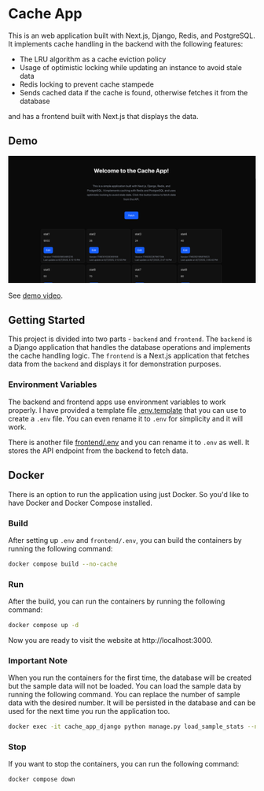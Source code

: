 # Cache App

This is an web application built with Next.js, Django, Redis, and PostgreSQL. It implements 
cache handling in the backend with the following features:

* The LRU algorithm as a cache eviction policy
* Usage of optimistic locking while updating an instance to avoid stale data
* Redis locking to prevent cache stampede
* Sends cached data if the cache is found, otherwise fetches it from the database

and has a frontend built with Next.js that displays the data.

## Demo

![Cover Image](./media/cover.png)

See [demo video](https://github.com/nebulaw/cache-app/raw/refs/heads/main/media/demo.mp4).

## Getting Started

This project is divided into two parts - `backend` and `frontend`. The `backend` is a Django application that handles the database operations and implements the cache handling logic. The `frontend` is a Next.js application that fetches data from the `backend` and displays it for demonstration purposes.

### Environment Variables

The backend and frontend apps use environment variables to work properly. I have
provided a template file [.env.template](./.env.template) that you can use to create
a `.env` file. You can even rename it to `.env` for simplicity and it will work.

There is another file [frontend/.env](./frontend/.env.template) and you can rename
it to `.env` as well. It stores the API endpoint from the backend to fetch data.

## Docker

There is an option to run the application using just Docker. So you'd like to have Docker and Docker Compose installed.

### Build

After setting up `.env` and `frontend/.env`, you can build the containers by running the following command:

```bash
docker compose build --no-cache
```

### Run

After the build, you can run the containers by running the following command:

```bash
docker compose up -d
```

Now you are ready to visit the website at http://localhost:3000.

### Important Note

When you run the containers for the first time, the database will be created but the sample data will not be loaded. You can load the sample data by running the following command. You can replace the number of sample data with the desired number. It will be persisted in the database and can be used for the next time you run the application too.

```bash
docker exec -it cache_app_django python manage.py load_sample_stats --n-sample=16
```

### Stop

If you want to stop the containers, you can run the following command:

```bash
docker compose down
```

